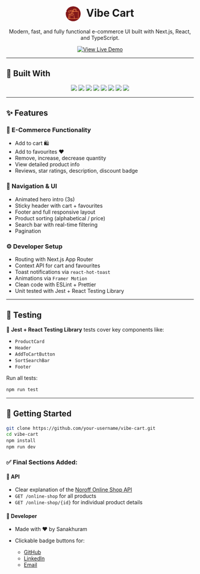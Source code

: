 
<div align="center">
  <h1>
    <img 
      src="./public/images/logo.png" 
      alt="Vibe Cart Logo" 
      width="40" 
      style="border-radius: 50%; vertical-align: middle; margin-right: 8px;" 
    />
    Vibe Cart
  </h1>
  <p>Modern, fast, and fully functional e-commerce UI built with Next.js, React, and TypeScript.</p>
  <a href="https://jsfw-sanakhuram.vercel.app/" target="_blank">
    <img src="https://img.shields.io/badge/View%20Live-Demo-green?style=for-the-badge&logo=vercel" alt="View Live Demo" />
  </a>
</div>

---

## 🧰 Built With

<p align="center">
  <img src="https://img.shields.io/badge/React-20232a?style=for-the-badge&logo=react&logoColor=61DAFB" />
  <img src="https://img.shields.io/badge/Next.js-000000?style=for-the-badge&logo=nextdotjs&logoColor=white" />
  <img src="https://img.shields.io/badge/TypeScript-3178c6?style=for-the-badge&logo=typescript&logoColor=white" />
  <img src="https://img.shields.io/badge/TailwindCSS-38bdf8?style=for-the-badge&logo=tailwindcss&logoColor=white" />
  <img src="https://img.shields.io/badge/Jest-99425b?style=for-the-badge&logo=jest&logoColor=white" />
  <img src="https://img.shields.io/badge/ESLint-4B32C3?style=for-the-badge&logo=eslint&logoColor=white" />
  <img src="https://img.shields.io/badge/Prettier-f7b93e?style=for-the-badge&logo=prettier&logoColor=black" />
  <img src="https://img.shields.io/badge/VS%20Code-007ACC?style=for-the-badge&logo=visualstudiocode&logoColor=white" />
</p>

---

## ✨ Features

### 🛒 E-Commerce Functionality
- Add to cart 🛍️
- Add to favourites ❤️
- Remove, increase, decrease quantity
- View detailed product info
- Reviews, star ratings, description, discount badge

### 🧭 Navigation & UI
- Animated hero intro (3s)
- Sticky header with cart + favourites
- Footer and full responsive layout
- Product sorting (alphabetical / price)
- Search bar with real-time filtering
- Pagination

### ⚙️ Developer Setup
- Routing with Next.js App Router
- Context API for cart and favourites
- Toast notifications via `react-hot-toast`
- Animations via `Framer Motion`
- Clean code with ESLint + Prettier
- Unit tested with Jest + React Testing Library

---

## 🧪 Testing

🧾 **Jest + React Testing Library** tests cover key components like:

- `ProductCard`
- `Header`
- `AddToCartButton`
- `SortSearchBar`
- `Footer`

Run all tests:

```bash
npm run test
````

---

## 🚀 Getting Started

```bash
git clone https://github.com/your-username/vibe-cart.git
cd vibe-cart
npm install
npm run dev
```


### ✅ Final Sections Added:

#### 📡 **API**

* Clear explanation of the [Noroff Online Shop API](https://docs.noroff.dev/docs/v2/basic/online-shop)
* `GET /online-shop` for all products
* `GET /online-shop/{id}` for individual product details

#### 👤 **Developer**

* Made with ❤️ by Sanakhuram
* Clickable badge buttons for:

  * [GitHub](https://github.com/sanakhuram)
  * [LinkedIn](https://www.linkedin.com/in/sana-khuram-157ba02b7/)
  * [Email](mailto:sana.khuram.baig@gmail.com)




